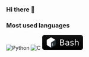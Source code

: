 ### Hi there 👋

### Most used languages

![Python](https://img.shields.io/badge/-Python-000?&logo=Python)
![C](https://img.shields.io/badge/-C-000?&logo=C)
![Bash](files/Bash.svg)

